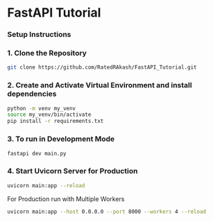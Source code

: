 # FastAPI Tutorial

### Setup Instructions

### 1. Clone the Repository
```bash
git clone https://github.com/RatedRAkash/FastAPI_Tutorial.git
```

### 2. Create and Activate Virtual Environment and install dependencies
```bash
python -m venv my_venv
source my_venv/bin/activate
pip install -r requirements.txt
```

### 3. To run in Development Mode
```bash
fastapi dev main.py
```

### 4. Start Uvicorn Server for Production
```bash
uvicorn main:app --reload
```

For Production run with Multiple Workers
```bash
uvicorn main:app --host 0.0.0.0 --port 8000 --workers 4 --reload
```